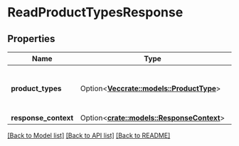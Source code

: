 # ReadProductTypesResponse

## Properties

Name | Type | Description | Notes
------------ | ------------- | ------------- | -------------
**product_types** | Option<[**Vec<crate::models::ProductType>**](ProductType.md)> | Information about one or more product types. | [optional]
**response_context** | Option<[**crate::models::ResponseContext**](ResponseContext.md)> |  | [optional]

[[Back to Model list]](../README.md#documentation-for-models) [[Back to API list]](../README.md#documentation-for-api-endpoints) [[Back to README]](../README.md)


